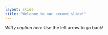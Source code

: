 ```yaml
---
layout: slide
title: "Welcome to our second slide!"
---
```

*Witty caption here*
Use the left arrow to go back!
